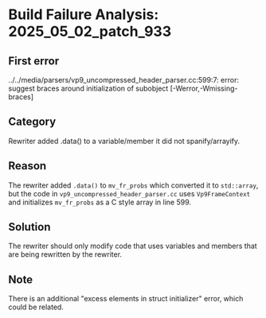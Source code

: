 # Build Failure Analysis: 2025_05_02_patch_933

## First error

../../media/parsers/vp9_uncompressed_header_parser.cc:599:7: error: suggest braces around initialization of subobject [-Werror,-Wmissing-braces]

## Category
Rewriter added .data() to a variable/member it did not spanify/arrayify.

## Reason
The rewriter added `.data()` to `mv_fr_probs` which converted it to `std::array`, but the code in `vp9_uncompressed_header_parser.cc` uses `Vp9FrameContext` and initializes `mv_fr_probs` as a C style array in line 599.

## Solution
The rewriter should only modify code that uses variables and members that are being rewritten by the rewriter.

## Note
There is an additional "excess elements in struct initializer" error, which could be related.